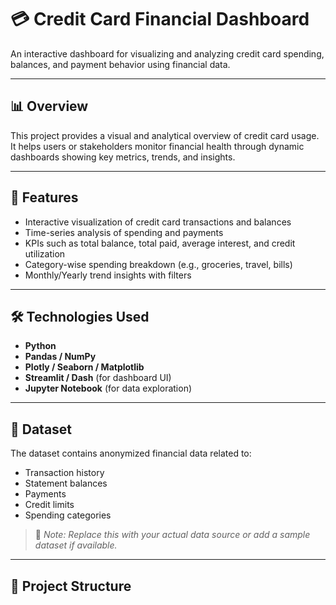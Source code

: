 # 💳 Credit Card Financial Dashboard

An interactive dashboard for visualizing and analyzing credit card spending, balances, and payment behavior using financial data.

---

## 📊 Overview

This project provides a visual and analytical overview of credit card usage. It helps users or stakeholders monitor financial health through dynamic dashboards showing key metrics, trends, and insights.

---

## 🚀 Features

- Interactive visualization of credit card transactions and balances
- Time-series analysis of spending and payments
- KPIs such as total balance, total paid, average interest, and credit utilization
- Category-wise spending breakdown (e.g., groceries, travel, bills)
- Monthly/Yearly trend insights with filters

---

## 🛠️ Technologies Used

- **Python**
- **Pandas / NumPy**
- **Plotly / Seaborn / Matplotlib**
- **Streamlit / Dash** (for dashboard UI)
- **Jupyter Notebook** (for data exploration)

---

## 📁 Dataset

The dataset contains anonymized financial data related to:
- Transaction history
- Statement balances
- Payments
- Credit limits
- Spending categories
> 📌 *Note: Replace this with your actual data source or add a sample dataset if available.*

---

## 📂 Project Structure

